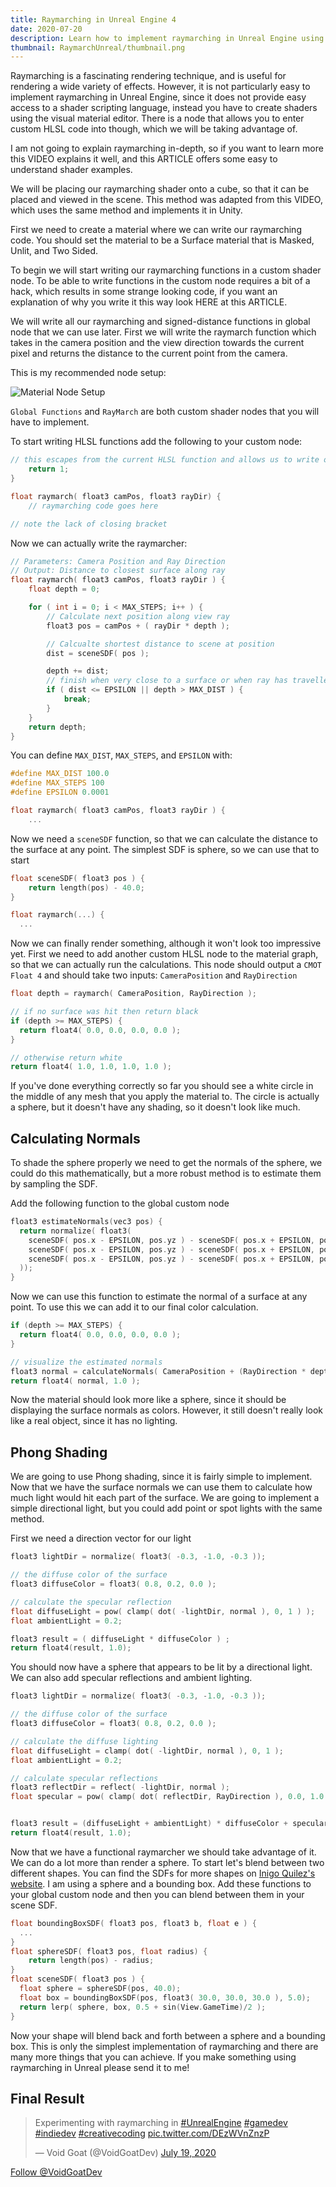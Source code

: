 ```yaml
---
title: Raymarching in Unreal Engine 4
date: 2020-07-20
description: Learn how to implement raymarching in Unreal Engine using HLSL in a custom shader node
thumbnail: RaymarchUnreal/thumbnail.png
---
```

Raymarching is a fascinating rendering technique, and is useful for rendering a wide variety of effects. However, it is not particularly easy to implement raymarching in Unreal Engine, since it does not provide easy access to a shader scripting language, instead you have to create shaders using the visual material editor. There is a node that allows you to enter custom HLSL code into though, which we will be taking advantage of.

I am not going to explain raymarching in-depth, so if you want to learn more this VIDEO explains it well, and this ARTICLE offers some easy to understand shader examples.

We will be placing our raymarching shader onto a cube, so that it can be placed and viewed in the scene. This method was adapted from this VIDEO, which uses the same method and implements it in Unity.

First we need to create a material where we can write our raymarching code. You should set the material to be a Surface material that is Masked, Unlit, and Two Sided.

To begin we will start writing our raymarching functions in a custom shader node. To be able to write functions in the custom node requires a bit of a hack, which results in some strange looking code, if you want an explanation of why you write it this way look HERE at this ARTICLE.

We will write all our raymarching and signed-distance functions in global node that we can use later. First we will write the raymarch function which takes in the camera position and the view direction towards the current pixel and returns the distance to the current point from the camera.

This is my recommended node setup:

![Material Node Setup](../assets/imgs/RaymarchingUnreal/material_nodes.png)

`Global Functions` and `RayMarch` are both custom shader nodes that you will have to implement.

To start writing HLSL functions add the following to your custom node:

```c
// this escapes from the current HLSL function and allows us to write our own functions
	return 1;
}

float raymarch( float3 camPos, float3 rayDir) {
    // raymarching code goes here

// note the lack of closing bracket
```



Now we can actually write the raymarcher:

```c
// Parameters: Camera Position and Ray Direction
// Output: Distance to closest surface along ray
float raymarch( float3 camPos, float3 rayDir ) {
    float depth = 0;

    for ( int i = 0; i < MAX_STEPS; i++ ) {
      	// Calculate next position along view ray
        float3 pos = camPos + ( rayDir * depth );

        // Calcualte shortest distance to scene at position
        dist = sceneSDF( pos );

        depth += dist;
      	// finish when very close to a surface or when ray has travelled to far
        if ( dist <= EPSILON || depth > MAX_DIST ) {
            break;
        }
    }
    return depth;
}
```

You can define `MAX_DIST`, `MAX_STEPS`, and `EPSILON` with:

```c
#define MAX_DIST 100.0
#define MAX_STEPS 100
#define EPSILON 0.0001

float raymarch( float3 camPos, float3 rayDir ) {
 	...
```

Now we need a `sceneSDF` function, so that we can calculate the distance to the surface at any point. The simplest SDF is sphere, so we can use that to start

```c
float sceneSDF( float3 pos ) {
 	return length(pos) - 40.0;
}

float raymarch(...) {
  ...
```

Now we can finally render something, although it won't look too impressive yet. First we need to add another custom HLSL node to the material graph, so that we can actually run the calculations. This node should output a `CMOT Float 4` and should take two inputs: `CameraPosition` and `RayDirection`

```c
float depth = raymarch( CameraPosition, RayDirection );

// if no surface was hit then return black
if (depth >= MAX_STEPS) {
  return float4( 0.0, 0.0, 0.0, 0.0 );
}

// otherwise return white
return float4( 1.0, 1.0, 1.0, 1.0 );
```

If you've done everything correctly so far you should see a white circle in the middle of any mesh that you apply the material to. The circle is actually a sphere, but it doesn't have any shading, so it doesn't look like much.

## Calculating Normals

To shade the sphere properly we need to get the normals of the sphere, we could do this mathematically, but a more robust method is to estimate them by sampling the SDF.

Add the following function to the global custom node

```c
float3 estimateNormals(vec3 pos) {
  return normalize( float3(
  	sceneSDF( pos.x - EPSILON, pos.yz ) - sceneSDF( pos.x + EPSILON, pos.yz ),
    sceneSDF( pos.x - EPSILON, pos.yz ) - sceneSDF( pos.x + EPSILON, pos.yz ),
    sceneSDF( pos.x - EPSILON, pos.yz ) - sceneSDF( pos.x + EPSILON, pos.yz )
  ));
}
```

Now we can use this function to estimate the normal of a surface at any point. To use this we can add it to our final color calculation.

```c
if (depth >= MAX_STEPS) {
  return float4( 0.0, 0.0, 0.0, 0.0 );
}

// visualize the estimated normals
float3 normal = calculateNormals( CameraPosition + (RayDirection * depth));
return float4( normal, 1.0 );
```

Now the material should look more like a sphere, since it should be displaying the surface normals as colors. However, it still doesn't really look like a real object, since it has no lighting.

## Phong Shading

We are going to use Phong shading, since it is fairly simple to implement. Now that we have the surface normals we can use them to calculate how much light would hit each part of the surface. We are going to implement a simple directional light, but you could add point or spot lights with the same method.

First we need a direction vector for our light

```c
float3 lightDir = normalize( float3( -0.3, -1.0, -0.3 ));

// the diffuse color of the surface
float3 diffuseColor = float3( 0.8, 0.2, 0.0 );

// calculate the specular reflection
float diffuseLight = pow( clamp( dot( -lightDir, normal ), 0, 1 ) );
float ambientLight = 0.2;

float3 result = ( diffuseLight * diffuseColor ) ;
return float4(result, 1.0);
```

You should now have a sphere that appears to be lit by a directional light. We can also add specular reflections and ambient lighting.

```c
float3 lightDir = normalize( float3( -0.3, -1.0, -0.3 ));

// the diffuse color of the surface
float3 diffuseColor = float3( 0.8, 0.2, 0.0 );

// calculate the diffuse lighting
float diffuseLight = clamp( dot( -lightDir, normal ), 0, 1 );
float ambientLight = 0.2;

// calculate specular reflections
float3 reflectDir = reflect( -lightDir, normal );
float specular = pow( clamp( dot( reflectDir, RayDirection ), 0.0, 1.0 ), 2 );


float3 result = (diffuseLight + ambientLight) * diffuseColor + specular;
return float4(result, 1.0);
```



Now that we have a functional raymarcher we should take advantage of it. We can do a lot more than render a sphere. To start let's blend between two different shapes. You can find the SDFs for more shapes on [Inigo Quilez's website](https://www.iquilezles.org/www/articles/distfunctions/distfunctions.htm). I am using a sphere and a bounding box. Add these functions to your global custom node and then you can blend between them in your scene SDF.

```c
float boundingBoxSDF( float3 pos, float3 b, float e ) {
  ...
}
float sphereSDF( float3 pos, float radius) {
	return length(pos) - radius;
}
float sceneSDF( float3 pos ) {
  float sphere = sphereSDF(pos, 40.0);
  float box = boundingBoxSDF(pos, float3( 30.0, 30.0, 30.0 ), 5.0);
  return lerp( sphere, box, 0.5 + sin(View.GameTime)/2 );
}
```

Now your shape will blend back and forth between a sphere and a bounding box. This is only the simplest implementation of raymarching and there are many more things that you can achieve. If you make something using raymarching in Unreal please send it to me!

## Final Result

<blockquote class="twitter-tweet"><p lang="en" dir="ltr">Experimenting with raymarching in <a href="https://twitter.com/hashtag/UnrealEngine?src=hash&amp;ref_src=twsrc%5Etfw">#UnrealEngine</a> <a href="https://twitter.com/hashtag/gamedev?src=hash&amp;ref_src=twsrc%5Etfw">#gamedev</a> <a href="https://twitter.com/hashtag/indiedev?src=hash&amp;ref_src=twsrc%5Etfw">#indiedev</a> <a href="https://twitter.com/hashtag/creativecoding?src=hash&amp;ref_src=twsrc%5Etfw">#creativecoding</a> <a href="https://t.co/DEzWVnZnzP">pic.twitter.com/DEzWVnZnzP</a></p>&mdash; Void Goat (@VoidGoatDev) <a href="https://twitter.com/VoidGoatDev/status/1284916634830942213?ref_src=twsrc%5Etfw">July 19, 2020</a></blockquote> <script async src="https://platform.twitter.com/widgets.js" charset="utf-8"></script>

<a href="https://twitter.com/VoidGoatDev?ref_src=twsrc%5Etfw" class="twitter-follow-button" data-size="large" data-show-count="false">Follow @VoidGoatDev</a><script async src="https://platform.twitter.com/widgets.js" charset="utf-8"></script>







